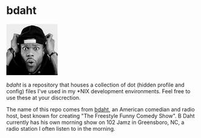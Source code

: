 # bdaht

![bdaht](bdaht.png)

*bdaht* is a repository that houses a collection of dot (hidden profile and config) files I've used in my *NIX development environments.  Feel free to use these at your discrection.

The name of this repo comes from [bdaht](http://wild-n-out.wikia.com/wiki/B-Daht), an American comedian and radio host, best known for creating "The Freestyle Funny Comedy Show".  B Daht currently has his own morning show on 102 Jamz in Greensboro, NC, a radio station I often listen to in the morning.
